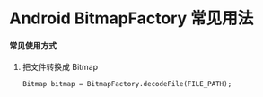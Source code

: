 # Android BitmapFactory 常见用法
#### 常见使用方式

1. 把文件转换成 Bitmap

   ```
   Bitmap bitmap = BitmapFactory.decodeFile(FILE_PATH);
   ```

